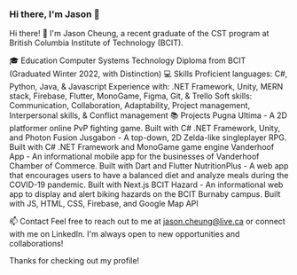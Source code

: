 ### Hi there, I'm Jason 👋

<!--
**jasc618/jasc618** is a ✨ _special_ ✨ repository because its `README.md` (this file) appears on your GitHub profile.

Here are some ideas to get you started:

- 🔭 I’m currently working on ...
- 🌱 I’m currently learning ...
- 👯 I’m looking to collaborate on ...
- 🤔 I’m looking for help with ...
- 💬 Ask me about ...
- 📫 How to reach me: ...
- 😄 Pronouns: ...
- ⚡ Fun fact: ...
-->

Hi there! 👋
I'm Jason Cheung, a recent graduate of the CST program at British Columbia Institute of Technology (BCIT).

🎓 Education
Computer Systems Technology Diploma from BCIT (Graduated Winter 2022, with Distinction)
💻 Skills
Proficient languages: C#, Python, Java, & Javascript
Experience with: .NET Framework, Unity, MERN stack, Firebase, Flutter, MonoGame, Figma, Git, & Trello
Soft skills: Communication, Collaboration, Adaptability, Project management, Interpersonal skills, & Conflict management
📚 Projects
Pugna Ultima - A 2D platformer online PvP fighting game. Built with C# .NET Framework, Unity, and Photon Fusion
Jusgabon - A top-down, 2D Zelda-like singleplayer RPG. Built with C# .NET Framework and MonoGame game engine
Vanderhoof App - An informational mobile app for the businesses of Vanderhoof Chamber of Commerce. Built with Dart and Flutter
NutritionPlus - A web app that encourages users to have a balanced diet and analyze meals during the COVID-19 pandemic. Built with Next.js
BCIT Hazard - An informational web app to display and alert biking hazards on the BCIT Burnaby campus. Built with JS, HTML, CSS, Firebase, and Google Map API

📫 Contact
Feel free to reach out to me at jason.cheung@live.ca or connect with me on LinkedIn. I'm always open to new opportunities and collaborations!

Thanks for checking out my profile!

